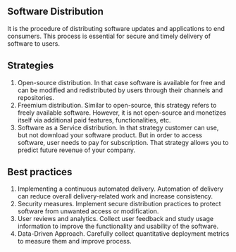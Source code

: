 ## Software Distribution

It is the procedure of distributing software updates and applications to end consumers.
This process is essential for secure and timely delivery of software to users.

## Strategies

1. Open-source distribution. In that case software is available for free and can be modified and
redistributed by users through their channels and repositories.
2. Freemium distribution. Similar to open-source, this strategy refers to freely available software.
However, it is not open-source and monetizes itself via additional paid features, functionalities, etc.
3. Software as a Service distribution. In that strategy customer can use, but not download your software product.
But in order to access software, user needs to pay for subscription. That strategy allows you to predict future revenue
of your company.

## Best practices

1. Implementing a continuous automated delivery. Automation of delivery can reduce overall
delivery-related work and increase consistency.
2. Security measures. Implement secure distribution practices to protect software from unwanted access or modification.
3. User reviews and analytics. Collect user feedback and study usage information to improve the functionality and usability of the software.
4. Data-Driven Approach. Carefully collect quantitative deployment metrics to measure them and improve process.